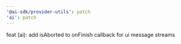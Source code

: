 ```yaml
---
'@ai-sdk/provider-utils': patch
'ai': patch
---
```


feat (ai): add isAborted to onFinish callback for ui message streams
